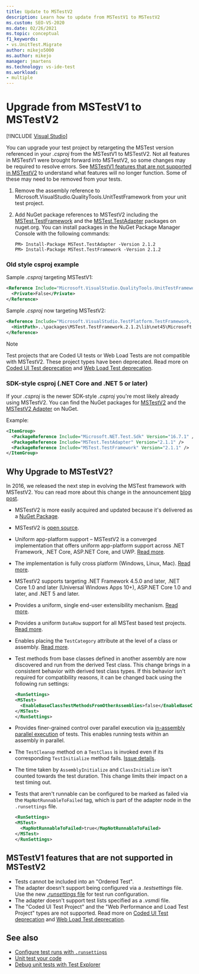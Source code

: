 ```yaml
---
title: Update to MSTestV2
description: Learn how to update from MSTestV1 to MSTestV2 
ms.custom: SEO-VS-2020
ms.date: 02/26/2021
ms.topic: conceptual
f1_keywords:
- vs.UnitTest.Migrate
author: mikejo5000
ms.author: mikejo
manager: jmartens
ms.technology: vs-ide-test
ms.workload:
- multiple
---
```

# Upgrade from MSTestV1 to MSTestV2

 [!INCLUDE [Visual Studio](~/includes/applies-to-version/vs-not-mac.md)]

You can upgrade your test project by retargeting the MSTest version referenced in your *.csproj* from the MSTestV1 to MSTestV2. Not all features in MSTestV1 were brought forward into MSTestV2, so some changes may be required to resolve errors. See [MSTestV1 features that are not supported in MSTestV2](#mstestv1-features-that-are-not-supported-in-mstestv2) to understand what features will no longer function. Some of these may need to be removed from your tests.

1. Remove the assembly reference to Microsoft.VisualStudio.QualityTools.UnitTestFramework from your unit test project.
2. Add NuGet package references to MSTestV2 including the [MSTest.TestFramework](https://www.nuget.org/packages/MSTest.TestFramework) and the [MSTest.TestAdapter](https://www.nuget.org/packages/MSTest.TestAdapter/) packages on nuget.org. You can install packages in the NuGet Package Manager Console with the following commands:

    ```console
    PM> Install-Package MSTest.TestAdapter -Version 2.1.2
    PM> Install-Package MSTest.TestFramework -Version 2.1.2
    ```

### Old style csproj example

Sample *.csproj* targeting MSTestV1:

```xml
<Reference Include="Microsoft.VisualStudio.QualityTools.UnitTestFramework, Version=10.0.0.0, Culture=neutral, PublicKeyToken=b03f5f7f11d50a3a, processorArchitecture=MSIL">
  <Private>False</Private>
</Reference>
```

Sample *.csproj* now targeting MSTestV2:

```xml
<Reference Include="Microsoft.VisualStudio.TestPlatform.TestFramework, Version=14.0.0.0, Culture=neutral, PublicKeyToken=b03f5f7f11d50a3a, processorArchitecture=MSIL">
  <HintPath>..\packages\MSTest.TestFramework.2.1.2\lib\net45\Microsoft.VisualStudio.TestPlatform.TestFramework.dll</HintPath>
</Reference>
```

> [!NOTE]
> Test projects that are Coded UI tests or Web Load Tests are not compatible with MSTestV2. These project types have been deprecated. Read more on [Coded UI Test deprecation](https://devblogs.microsoft.com/devops/changes-to-coded-ui-test-in-visual-studio-2019/) and [Web Load Test deprecation](https://devblogs.microsoft.com/devops/cloud-based-load-testing-service-eol/).

### SDK-style csproj (.NET Core and .NET 5 or later)

If your *.csproj* is the newer SDK-style *.csproj* you're most likely already using MSTestV2. You can find the NuGet packages for [MSTestV2](https://www.nuget.org/packages/MSTest.TestFramework) and the [MSTestV2 Adapter](https://www.nuget.org/packages/MSTest.TestAdapter/) on NuGet.

Example:

```xml
<ItemGroup>
  <PackageReference Include="Microsoft.NET.Test.Sdk" Version="16.7.1" />
  <PackageReference Include="MSTest.TestAdapter" Version="2.1.1" />
  <PackageReference Include="MSTest.TestFramework" Version="2.1.1" />
</ItemGroup>
```

## Why Upgrade to MSTestV2?

In 2016, we released the next step in evolving the MSTest framework with MSTestV2. You can read more about this change in the announcement [blog post](https://devblogs.microsoft.com/devops/taking-the-mstest-framework-forward-with-mstest-v2/).

* MSTestV2 is more easily acquired and updated because it's delivered as a [NuGet Package](https://www.nuget.org/packages/MSTest.TestFramework/).
* MSTestV2 is [open source](https://github.com/microsoft/testfx).
* Uniform app-platform support – MSTestV2 is a converged implementation that offers uniform app-platform support across .NET Framework, .NET Core, ASP.NET Core, and UWP. [Read more](https://blogs.msdn.microsoft.com/devops/2016/09/01/announcing-mstest-v2-framework-support-for-net-core-1-0-rtm/).
* The implementation is fully cross platform (Windows, Linux, Mac). [Read more](https://blogs.msdn.microsoft.com/devops/2017/04/05/mstest-v2-is-open-source/).
* MSTestV2 supports targeting .NET Framework 4.5.0 and later, .NET Core 1.0 and later (Universal Windows Apps 10+), ASP.NET Core 1.0 and later, and .NET 5 and later.
* Provides a uniform, single end-user extensibility mechanism. [Read more](https://blogs.msdn.microsoft.com/devops/2017/07/18/extending-mstest-v2/).
* Provides a uniform `DataRow` support for all MSTest based test projects. [Read more](https://blogs.msdn.microsoft.com/devops/2017/02/25/mstest-v2-now-and-ahead/).
* Enables placing the `TestCategory` attribute at the level of a class or assembly. [Read more](https://blogs.msdn.microsoft.com/devops/2017/02/25/mstest-v2-now-and-ahead/).
* Test methods from base classes defined in another assembly are now discovered and run from the derived Test class. This change brings in a consistent behavior with derived test class types. If this behavior isn't required for compatibility reasons, it can be changed back using the following run settings:

    ```xml
    <RunSettings>    
    <MSTest> 
      <EnableBaseClassTestMethodsFromOtherAssemblies>false</EnableBaseClassTestMethodsFromOtherAssemblies> 
    </MSTest> 
    </RunSettings>
    ```

* Provides finer-grained control over parallel execution via [in-assembly parallel execution](https://github.com/Microsoft/testfx-docs/blob/master/RFCs/004-In-Assembly-Parallel-Execution.md) of tests. This enables running tests within an assembly in parallel.
* The `TestCleanup` method on a `TestClass` is invoked even if its corresponding `TestInitialize` method fails. [Issue details](https://github.com/Microsoft/testfx/issues/250).
* The time taken by `AssemblyInitialize` and `ClassInitialize` isn't counted towards the test duration. This change limits their impact on a test timing out.
* Tests that aren't runnable can be configured to be marked as failed via the `MapNotRunnableToFailed` tag, which is part of the adapter node in the `.runsettings` file.

    ```xml
    <RunSettings>    
    <MSTest> 
      <MapNotRunnableToFailed>true</MapNotRunnableToFailed> 
    </MSTest> 
    </RunSettings>
    ```

## MSTestV1 features that are not supported in MSTestV2

*	Tests cannot be included into an "Ordered Test".
*	The adapter doesn't support being configured via a *.testsettings* file. Use the new [*.runsettings* file](../test/configure-unit-tests-by-using-a-dot-runsettings-file.md) for test run configuration.
*	The adapter doesn't support test lists specified as a *.vsmdi* file.
*	The "Coded UI Test Project" and the "Web Performance and Load Test Project" types are not supported. Read more on [Coded UI Test deprecation](https://devblogs.microsoft.com/devops/changes-to-coded-ui-test-in-visual-studio-2019/) and [Web Load Test deprecation](https://devblogs.microsoft.com/devops/cloud-based-load-testing-service-eol/).

## See also

- [Configure test runs with `.runsettings`](../test/configure-unit-tests-by-using-a-dot-runsettings-file.md)
- [Unit test your code](../test/unit-test-your-code.md)
- [Debug unit tests with Test Explorer](../test/debug-unit-tests-with-test-explorer.md)
